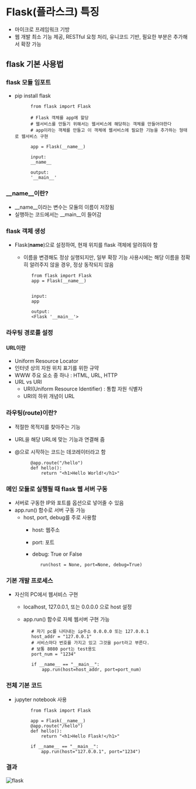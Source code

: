# Flask(플라스크) 특징
- 마이크로 프레임워크 기방
- 웹 개발 최소 기능 제공, RESTful 요청 처리, 유니코드 기반, 필요한 부분은 추가해서 확장 가능

## flask 기본 사용법

### flask 모듈 임포트
- pip install flask


            from flask import Flask
            
            # Flask 객체를 app에 할당
            # 웹서비스를 만들기 위해서는 웹서비스에 해당하는 객체를 만들어야한다
            # app이라는 객체를 만들고 이 객체에 웹서비스에 필요한 기능을 추가하는 형태로 웹서비스 구현
            
            app = Flask(__name__)
            
            input:
            __name__
            
            output:
            '__main__'


### __name__이란?
- __name__이라는 변수는 모듈의 이름이 저장됨
- 실행하는 코드에서는 __main__이 들어감


### flask 객체 생성
- Flask(__name__)으로 설정하여, 현재 위치를 flask 객체에 알려줘야 함
   - 이름을 변경해도 정상 실행되지만, 일부 확장 기능 사용시에는 해당 이름을 정확히 알려주지 않을 경우, 정상 동작되지 않음



            from flask import Flask
            app = Flask(__name__)


            input:
            app

            output:
            <Flask '__main__'>

### 라우팅 경로를 설정
#### URL이란
- Uniform Resource Locator
- 인터넷 상의 자원 위치 표기를 위한 규약
- WWW 주요 요소 중 하나 : HTML, URL, HTTP
- URL vs URI
    - URI(Uniform Resource Identifier) : 통합 자원 식별자
    - URI의 하위 개념이 URL
    


### 라우팅(route)이란?
- 적절한 목적지를 찾아주는 기능
- URL을 해당 URL에 맞는 기능과 연결해 줌
- @으로 시작하는 코드는 데코레이터라고 함



            @app.route("/hello")
            def hello():
                return "<h1>Hello World!</h1>"


### 메인 모듈로 실행될 때 flask 웹 서버 구동
- 서버로 구동한 IP와 포트를 옵션으로 넣어줄 수 있음
- app.run() 함수로 서버 구동 가능
  - host, port, debug를 주로 사용함
    - host: 웹주소
    - port: 포트
    - debug: True or False

            
             run(host = None, port=None, debug=True)



### 기본 개발 프로세스
- 자신의 PC에서 웹서비스 구현
   - localhost, 127.0.0.1, 또는 0.0.0.0 으로 host 설정
   - app.run() 함수로 자체 웹서버 구현 가능



            # 자기 pc를 나타내는 ip주소 0.0.0.0 또는 127.0.0.1 
            host_addr = "127.0.0.1"
            # 서비스마다 번호를 가지고 있고 그것을 port라고 부른다.
            # 보통 8080 port는 test용도
            port_num = "1234"
            
            if __name__ == "__main__":
                app.run(host=host_addr, port=port_num)


### 전체 기본 코드
- jupyter notebook 사용



            from flask import Flask
            
            app = Flask(__name__)
            @app.route("/hello")
            def hello():
                return "<h1>Hello Flask!</h1>"
            
            if __name__ == "__main__":
                app.run(host="127.0.0.1", port="1234")


### 결과

![flask](https://user-images.githubusercontent.com/76901290/125394890-58b1df00-e3e5-11eb-88f0-52de5aa20fd4.PNG)
